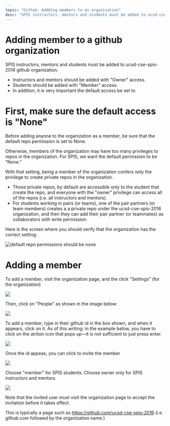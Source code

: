 ```yaml
---
topic: "Github: Addding members to an organization"
desc: "SPIS instructors, mentors and students must be added to ucsd-cse-spis-2016 github organization"
---
```


# Adding member to a github organization

SPIS instructors, mentors and students must be added to ucsd-cse-spis-2016 github organization.

* Instructors and mentors should be added with "Owner" access.
* Students should be added with "Member" access.
* In addition, it is very important the default access be set to 


# First, make sure the default access is "None"

Before adding anyone to the organization as a member, be sure that the default repo permission is set to None.

Otherwise, members of the organization may have too many privileges to repos in the organization.  For SPIS, we want
the default permission to be "None."     

With that setting, being a member of the organization confers only the privilege to create private repos in the organization.  

* Those private repos, by default are accessible only to the student that create the repo, and everyone with the "owner" privilege can access all of the repos (i.e. all instructors and mentors).  
* For students working in pairs (or teams), one of the pair partners (or team members) creates a a private repo under the ucsd-cse-spis-2016 organization, and then they can add their pair partner (or teammates) as collaborators with write permission.

Here is the screen where you should verify that the organization has the correct setting:

![default repo permissions should be none](github-spis-org-default-repo-permissions-50.png)

# Adding a member

To add a member, visit the organization page, and the click "Settings" (for the organization)

![](click-settings-on-org-page-50.png)

Then, click on "People" as shown in the image below:

![](click-people-on-organizations-settings-page-50.png)

To add a member, type in their github id in the box shown, and when it appears, click on it.  As of this writing: in the example below, you have to click on the atriton icon that pops up&mdash;it is not sufficient to just press enter.

![](add-atriton-to-github-org-50.png)

Once the id appeas, you can click to invite the member

![](click-invite-member-50.png)

Choose "member" for SPIS students.  Choose owner only for SPIS instructors and mentors.

![](invite-atriton-choose-member-50.png)

Note that the invited user *must* visit the organization page to accept the invitation before it takes effect.

This is typically a page such as https://github.com/ucsd-cse-spis-2016 (i.e. github.com followed by the organization name.)

